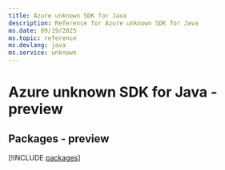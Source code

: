 ```yaml
---
title: Azure unknown SDK for Java
description: Reference for Azure unknown SDK for Java
ms.date: 09/19/2025
ms.topic: reference
ms.devlang: java
ms.service: unknown
---
```

# Azure unknown SDK for Java - preview
## Packages - preview
[!INCLUDE [packages](unknown-index.md)]